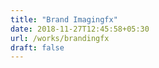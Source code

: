 ```yaml
---
title: "Brand Imagingfx"
date: 2018-11-27T12:45:58+05:30
url: /works/brandingfx
draft: false
---
```


